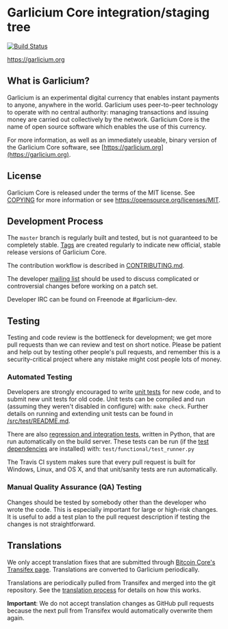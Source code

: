 Garlicium Core integration/staging tree
=====================================

[![Build Status](https://travis-ci.org/Garlicium/GRLM.svg?branch=master)](https://travis-ci.org/Garlicium/GRLM)

https://garlicium.org

What is Garlicium?
----------------

Garlicium is an experimental digital currency that enables instant payments to
anyone, anywhere in the world. Garlicium uses peer-to-peer technology to operate
with no central authority: managing transactions and issuing money are carried
out collectively by the network. Garlicium Core is the name of open source
software which enables the use of this currency.

For more information, as well as an immediately useable, binary version of
the Garlicium Core software, see [https://garlicium.org](https://garlicium.org).

License
-------

Garlicium Core is released under the terms of the MIT license. See [COPYING](COPYING) for more
information or see https://opensource.org/licenses/MIT.

Development Process
-------------------

The `master` branch is regularly built and tested, but is not guaranteed to be
completely stable. [Tags](https://github.com/Garlicium/GRLM/tags) are created
regularly to indicate new official, stable release versions of Garlicium Core.

The contribution workflow is described in [CONTRIBUTING.md](CONTRIBUTING.md).

The developer [mailing list](https://groups.google.com/forum/#!forum/garlicium-dev)
should be used to discuss complicated or controversial changes before working
on a patch set.

Developer IRC can be found on Freenode at #garlicium-dev.

Testing
-------

Testing and code review is the bottleneck for development; we get more pull
requests than we can review and test on short notice. Please be patient and help out by testing
other people's pull requests, and remember this is a security-critical project where any mistake might cost people
lots of money.

### Automated Testing

Developers are strongly encouraged to write [unit tests](src/test/README.md) for new code, and to
submit new unit tests for old code. Unit tests can be compiled and run
(assuming they weren't disabled in configure) with: `make check`. Further details on running
and extending unit tests can be found in [/src/test/README.md](/src/test/README.md).

There are also [regression and integration tests](/test), written
in Python, that are run automatically on the build server.
These tests can be run (if the [test dependencies](/test) are installed) with: `test/functional/test_runner.py`

The Travis CI system makes sure that every pull request is built for Windows, Linux, and OS X, and that unit/sanity tests are run automatically.

### Manual Quality Assurance (QA) Testing

Changes should be tested by somebody other than the developer who wrote the
code. This is especially important for large or high-risk changes. It is useful
to add a test plan to the pull request description if testing the changes is
not straightforward.

Translations
------------

We only accept translation fixes that are submitted through [Bitcoin Core's Transifex page](https://www.transifex.com/projects/p/bitcoin/).
Translations are converted to Garlicium periodically.

Translations are periodically pulled from Transifex and merged into the git repository. See the
[translation process](doc/translation_process.md) for details on how this works.

**Important**: We do not accept translation changes as GitHub pull requests because the next
pull from Transifex would automatically overwrite them again.
